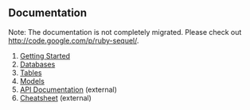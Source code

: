 ## Documentation

Note: The documentation is not completely migrated. Please check out <http://code.google.com/p/ruby-sequel/>.

1. [Getting Started](/getting_started)
2. [Databases](/databases)
3. [Tables](/tables)
4. [Models](/models)
5. [API Documentation](http://sequel.rubyforge.org/) (external)
6. [Cheatsheet](http://code.google.com/p/ruby-sequel/wiki/CheatSheet) (external)